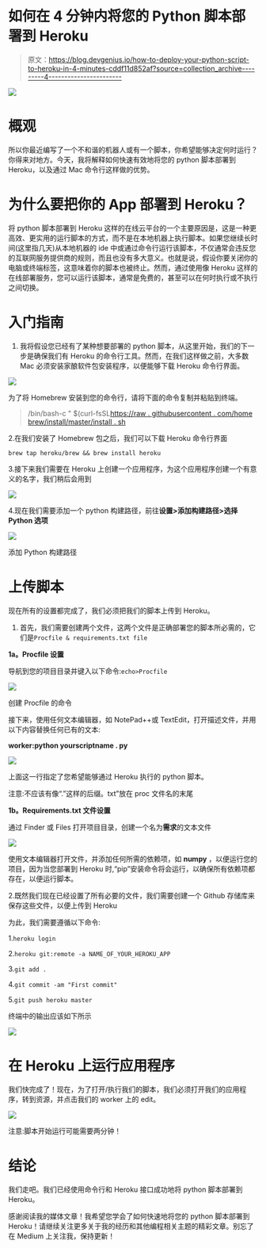 # 如何在 4 分钟内将您的 Python 脚本部署到 Heroku

> 原文：<https://blog.devgenius.io/how-to-deploy-your-python-script-to-heroku-in-4-minutes-cddf11d852af?source=collection_archive---------4----------------------->

![](img/8244abdd1561c3e9fcc22eea8a7a9021.png)

# 概观

所以你最近编写了一个不和谐的机器人或有一个脚本，你希望能够决定何时运行？你得来对地方。今天，我将解释如何快速有效地将您的 python 脚本部署到 Heroku，以及通过 Mac 命令行这样做的优势。

# 为什么要把你的 App 部署到 Heroku？

将 python 脚本部署到 Heroku 这样的在线云平台的一个主要原因是，这是一种更高效、更实用的运行脚本的方式，而不是在本地机器上执行脚本。如果您继续长时间(这里指几天)从本地机器的 ide 中或通过命令行运行该脚本，不仅通常会违反您的互联网服务提供商的规则，而且也没有多大意义。也就是说，假设你要关闭你的电脑或终端标签，这意味着你的脚本也被终止。然而，通过使用像 Heroku 这样的在线部署服务，您可以运行该脚本，通常是免费的，甚至可以在何时执行或不执行之间切换。

# 入门指南

1.  我将假设您已经有了某种想要部署的 python 脚本，从这里开始，我们的下一步是确保我们有 Heroku 的命令行工具。然而，在我们这样做之前，大多数 Mac 必须安装家酿软件包安装程序，以便能够下载 Heroku 命令行界面。

![](img/1dfd8085e27b2bc5c0140c888315c821.png)

为了将 Homebrew 安装到您的命令行，请将下面的命令复制并粘贴到终端。

> /bin/bash-c " $(curl-fsSL[https://raw . githubusercontent . com/home brew/install/master/install . sh](https://raw.githubusercontent.com/Homebrew/install/master/install.sh)

2.在我们安装了 Homebrew 包之后，我们可以下载 Heroku 命令行界面

`brew tap heroku/brew && brew install heroku`

3.接下来我们需要在 Heroku 上创建一个应用程序，为这个应用程序创建一个有意义的名字，我们稍后会用到

![](img/1812cfddec118520448f7b25e2d350b1.png)

4.现在我们需要添加一个 python 构建路径，前往**设置>添加构建路径>选择 Python 选项**

![](img/7e099d80b5109fb9e93effbaacb78ca6.png)

添加 Python 构建路径

# 上传脚本

现在所有的设置都完成了，我们必须把我们的脚本上传到 Heroku。

1.  首先，我们需要创建两个文件，这两个文件是正确部署您的脚本所必需的，它们是`Procfile & requirements.txt file`

**1a。Procfile 设置**

导航到您的项目目录并键入以下命令:`echo>Procfile`

![](img/fedad66a818f7522cd7741a476ec37d9.png)

创建 Procfile 的命令

接下来，使用任何文本编辑器，如 NotePad++或 TextEdit，打开描述文件，并用以下内容替换任何已有的文本:

**worker:python yourscriptname . py**

![](img/e1112e5718173c3c5bb835220ff23000.png)

上面这一行指定了您希望能够通过 Heroku 执行的 python 脚本。

注意:不应该有像“.”这样的后缀。txt”放在 proc 文件名的末尾

**1b。Requirements.txt 文件设置**

通过 Finder 或 Files 打开项目目录，创建一个名为**需求**的文本文件

![](img/add9f3ff72a10b3377091b887d68366e.png)

使用文本编辑器打开文件，并添加任何所需的依赖项，如 **numpy** ，以便运行您的项目，因为当您部署到 Heroku 时,“pip”安装命令将会运行，以确保所有依赖项都存在，以便运行脚本。

2.既然我们现在已经设置了所有必要的文件，我们需要创建一个 Github 存储库来保存这些文件，以便上传到 Heroku

为此，我们需要遵循以下命令:

1.`heroku login`

2.`heroku git:remote -a NAME_OF_YOUR_HEROKU_APP`

3.`git add .`

4.`git commit -am "First commit"`

5.`git push heroku master`

终端中的输出应该如下所示

![](img/efd5ed8009a9ed0ee92369c328c4a06a.png)

# 在 Heroku 上运行应用程序

我们快完成了！现在，为了打开/执行我们的脚本，我们必须打开我们的应用程序，转到资源，并点击我们的 worker 上的 edit。

![](img/e26949d7054c1db5f179286ad94eeb0e.png)

注意:脚本开始运行可能需要两分钟！

# **结论**

我们走吧。我们已经使用命令行和 Heroku 接口成功地将 python 脚本部署到 Heroku。

感谢阅读我的媒体文章！我希望您学会了如何快速地将您的 python 脚本部署到 Heroku！请继续关注更多关于我的经历和其他编程相关主题的精彩文章。别忘了在 Medium 上关注我，保持更新！